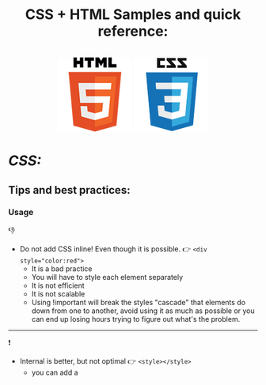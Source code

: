 <div align="center">
   <h1>CSS + HTML Samples and quick reference:</h1>
</div>
<br>
<div align="center">
    <img src="https://raw.githubusercontent.com/github/explore/80688e429a7d4ef2fca1e82350fe8e3517d3494d/topics/html/html.png" alt="html" width="150px">
        <img src="https://raw.githubusercontent.com/github/explore/80688e429a7d4ef2fca1e82350fe8e3517d3494d/topics/css/css.png" alt="html" width="150px">
</div>

# _CSS:_

## Tips and best practices:

### Usage

:-1:

* Do not add CSS inline! Even though it is possible. :point_right: ```<div style="color:red">```
    * It is a bad practice 
    * You will have to style each element separately
    * It is not efficient
    * It is not scalable
    * Using !important will break the styles "cascade" that elements do down from one to another, avoid using it as much as possible or you can end up losing hours trying to   figure out what's the problem.


**************************

:exclamation:

* Internal is better, but not optimal :point_right: ```<style></style>```
    * you can add a <style> tag to the HTML where the elements will be styled, but it can only be used in one file
    * which will make the the file larger

**************************

:thumbsup:

* External is the Best :point_right: ``` <link href="style.css"> ```
    * Keeps the styles separate from HTML
    * Improve readability and reusability
    * Using ID instead of classes where it makes sense, it's a faster way for the browser to access DOM elements
    * Use the browser inspector to "debug" your CSS, is easier to understand the hierarchy and identify what could be impacting
    * Use preprocessors to help optimize your CSS, carefull with spacing between selectors and between properties
    * Partition your CSS to make it more manageable and better readable. Each CSS file could be broken into logical components like header.css, footer.css, etc
    * Use good description for your selectors, make clear what your components are on the page. e.g: "header-left," "content-title," or "content-date"
    * Make some small comments in your CSS to understand how each style is related to another and what color scheme applies to which components
    * In case it's necessary to change something on a bigger project or that comes from a framework, create an .css file that explicitly overrides the element, add some comments to for better readability. 


#### Don't forget that CSS is read from top to bottom, so the order metters, e.g. 

In this example the last line will override all the other border attributes:
```
p {
    border-top: 5px solid blue;
    border-right: 2px dotted green;
    border-bottom: 5px dashed red;
    border-left: 2px dotted green;
    border: 3px solid green;
}
```

#### There are several ways for setting properties: 
```
p {
    padding-top: 10px;
    padding-right: 20px;
    padding-bottom: 10px;
    padding-left: 20px;

        /* OR defining the values started by the top and following clockwise */
    padding: 10px 20px 10px 20px;

       /* OR defininig the top and bottom as 10px and the left and right as 20px*/
    padding: 10px 20px;

       /* OR when the element has the same padding all around*/
    padding: 20px;
}
```

#### The box model properties:
* padding: used to generate space around an element's content, inside of any defined borders.  
* border: allow you to specify the style, width, and color of an element's border.  
* margin: used to create space around elements, outside of any defined borders.  
* content: the element itself.

![](./readme/img/element_attributes_1.png)


**************************

### Selector diagram:

![](./readme/img/css_selector_diag.png)

**************************

### Colors and Fonts:

#### how you can define the color of your HTML elements:

* HTML color names: e.g. red, blue, yellow, etc.
* Hexadecimal: ```#FF652F```
    * when code has the same number repeated 6 times ->  #333 is the same as #333333
* rgb/rgba
    * red, green, blue -> ```rgb(255, 202, 47)``` 
    * red, green, blue, alpha(defines the transparency of the image) -> ```rgba(255, 101, 47, 1)```
    * A good resource to pick the right [color](https://htmlcolorcodes.com/)
    * A good resource to pick some beautiful [color combinations](https://www.canva.com/learn/100-color-combinations/)

#### Web Safe Fonts:  
The font-family property should hold several font names as a "fallback" system, to ensure maximum compatibility between browsers/operating systems. If the browser does not support the first font, it tries the next font.  

Start with the font you want, and end with a generic family, to let the browser pick a similar font in the generic family, if no other fonts are available:  

* works in all browsers, eg:. Arial, Helvetica, Times Nem Roman, Verdana  
* ```font-family: Arial, Helvetica, sans-serif``` -> to ensure a fallback of the fonts, in case one of them is not available.  

**************************

### Units and measurement:  
* Absolute units : physical units of lenght eg:. ```px```; Absolute length units approximate the actual measurement on a screen  
* Relative units, are relative to another length value eg:. ```em``` is based on the size of an element's font -> if the font size is 16px then 1em would equal 16px. 0.5em would equal to 8px.

#### Absolute Lengths:  
Unit| Description
-------------------|------------------------------------------------
cm  |centimeters
mm  |millimeters
in  |inches (1in = 96px = 2.54cm)
px *|pixels (1px = 1/96th of 1in)
pt  |points (1pt = 1/72 of 1in)
pc  |picas (1pc = 12 pt)

#### Relative Lengths:  
Unit| Description
-------------------|-------------------------------------------------------------------------
em  |Relative to the font-size of the element (2em means 2 times the size of the current font)	
ex  |Relative to the x-height of the current font (rarely used)	
ch  |Relative to the width of the "0" (zero)	
rem |Relative to font-size of the root element	
vw  |Relative to 1% of the width of the viewport*	
vh  |Relative to 1% of the height of the viewport*	
vmin|Relative to 1% of viewport's* smaller dimension	
vmax|Relative to 1% of viewport's* larger dimension	
%	|Relative to the parent element

**************************

# Identifiyng the element on it's respective CSS file:

* id : starts with ```#``` ->  indicates that that element is being used only one time (it is unique at your page)
```
    #mainHeader {
        ....
    }
```

* class: starts with ```.``` ->  indicates that that element is being used multiple times in different places at your page.
```
    .container {
        ....
    }
```
**************************

# Ensuring responsiveness

It is called responsive web design when you use CSS and HTML to resize, hide, shrink, enlarge, or move the content to make it look good on any screen.

* Responsive web design makes your web page look good on all devices.
* Responsive web design uses only HTML and CSS.
* Responsive web design is not a program or a JavaScript.

* Tools to ensure responsiveness:

 **Viewport:**  
 A meta viewport tag gives the browser instructions on how to control the page's dimensions and scaling.  
 Using the meta viewport value width=device-width instructs the page to match the screen's width in device-independent pixels.  

 **Grid View:**  
 The Grid View devide the page space into columns, making easier to distribute the elements on the page.  
 A responsive grid-view often has 12 columns, and has a total width of 100%, and will shrink and expand as you resize the browser window.  

 **Media Queries:**  
 Media query is a CSS technique introduced in CSS3.  
 It uses the @media rule to include a block of CSS properties only if a certain condition is true, for instance, if the screen size is smaller than 400px.  

 **Width:**  
 If the width property is set to a percentage and the height is set to "auto", the element will be responsive and scale up and down, it is useful for instance to scale   
 an image or video on the scree.  

**************************

# [Reset style sheet](https://en.wikipedia.org/wiki/Reset_style_sheet)

* A reset stylesheet (or CSS reset) is a collection of CSS rules used to clear the formatting of HTML elements.

## Notable reset style sheets

* [Eric A. Meyer's CSS Reset](https://meyerweb.com/eric/tools/css/reset/)
* [Normalize.css](http://necolas.github.io/normalize.css/)

**************************

# CSS Sprites

* [CSS Sprites: What They Are, Why They’re Cool, and How To Use Them](https://css-tricks.com/css-sprites/)
* [CSS Image Sprites](https://www.w3schools.com/css/css_image_sprites.asp)

**************************

# Preprocessor style sheet language

* [Sass - Syntactically awesome style sheets](https://sass-lang.com/)
* [Less - Leaner style sheets](http://lesscss.org/)
* [Stylus](https://stylus-lang.com/)

**************************

# UI Patterns:

* Google: [Material Design](https://material.io/design)
* Apple: [Human Interface Guidelines](https://developer.apple.com/design/human-interface-guidelines/)
* Twitter: [Bootstrap](https://getbootstrap.com/)
* Design Patterns Libraries for mobile: [Mobbin](https://mobbin.design/)

**************************

# Style Guides:

* [Toyota](https://www.toyota.com/brandguidelines/)
* [Uber](https://www.uber.com/de/de/careers/design/)
* [AirBnb](https://airbnb.design/)

**************************

# Useful tools:

* [Chrome DevTools](https://developers.google.com/web/tools/chrome-devtools)

**************************

# Color Schemes:

* [Visme](https://visme.co/blog/website-color-schemes/)  

* [colors.lol](https://colors.lol/)  

* [uiGradients](https://uigradients.com/)  